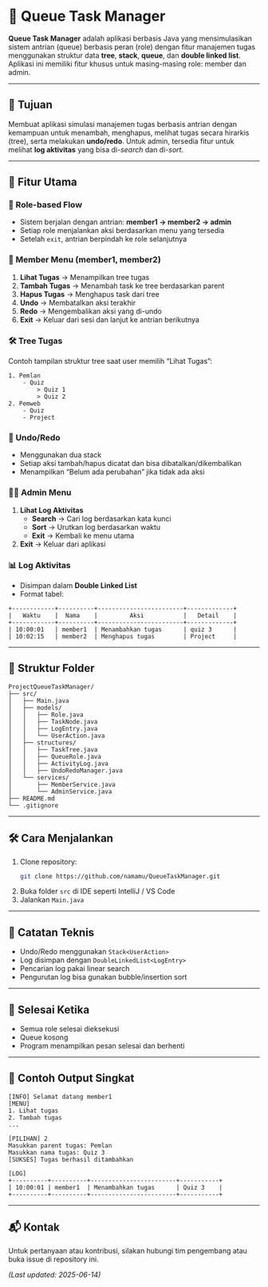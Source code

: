 # 📌 Queue Task Manager

**Queue Task Manager** adalah aplikasi berbasis Java yang mensimulasikan sistem antrian (queue) berbasis peran (role) dengan fitur manajemen tugas menggunakan struktur data **tree**, **stack**, **queue**, dan **double linked list**. Aplikasi ini memiliki fitur khusus untuk masing-masing role: member dan admin.

---

## 🚀 Tujuan

Membuat aplikasi simulasi manajemen tugas berbasis antrian dengan kemampuan untuk menambah, menghapus, melihat tugas secara hirarkis (tree), serta melakukan **undo/redo**. Untuk admin, tersedia fitur untuk melihat **log aktivitas** yang bisa di-*search* dan di-*sort*.

---

## 🧩 Fitur Utama

### 👥 Role-based Flow
- Sistem berjalan dengan antrian: **member1 → member2 → admin**
- Setiap role menjalankan aksi berdasarkan menu yang tersedia
- Setelah `exit`, antrian berpindah ke role selanjutnya

### 👤 Member Menu (member1, member2)
1. **Lihat Tugas** → Menampilkan tree tugas
2. **Tambah Tugas** → Menambah task ke tree berdasarkan parent
3. **Hapus Tugas** → Menghapus task dari tree
4. **Undo** → Membatalkan aksi terakhir
5. **Redo** → Mengembalikan aksi yang di-undo
6. **Exit** → Keluar dari sesi dan lanjut ke antrian berikutnya

### 🛠 Tree Tugas
Contoh tampilan struktur tree saat user memilih “Lihat Tugas”:
```
1. Pemlan
    - Quiz
        > Quiz 1
        > Quiz 2
2. Pemweb
    - Quiz
    - Project
```

### 🔁 Undo/Redo
- Menggunakan dua stack
- Setiap aksi tambah/hapus dicatat dan bisa dibatalkan/dikembalikan
- Menampilkan “Belum ada perubahan” jika tidak ada aksi

### 👨‍💼 Admin Menu
1. **Lihat Log Aktivitas**
    - **Search** → Cari log berdasarkan kata kunci
    - **Sort** → Urutkan log berdasarkan waktu
    - **Exit** → Kembali ke menu utama
2. **Exit** → Keluar dari aplikasi

### 📊 Log Aktivitas
- Disimpan dalam **Double Linked List**
- Format tabel:
```
+------------+----------+------------------------+-------------+
|   Waktu    |  Nama    |         Aksi           |   Detail    |
+------------+----------+------------------------+-------------+
| 10:00:01   | member1  | Menambahkan tugas      | quiz 3      |
| 10:02:15   | member2  | Menghapus tugas        | Project     |
```

---

## 📁 Struktur Folder

```
ProjectQueueTaskManager/
├── src/
│   ├── Main.java
│   ├── models/
│   │   ├── Role.java
│   │   ├── TaskNode.java
│   │   ├── LogEntry.java
│   │   └── UserAction.java
│   ├── structures/
│   │   ├── TaskTree.java
│   │   ├── QueueRole.java
│   │   ├── ActivityLog.java
│   │   ├── UndoRedoManager.java
│   └── services/
│       ├── MemberService.java
│       └── AdminService.java
├── README.md
└── .gitignore
```

---

## 🛠️ Cara Menjalankan

1. Clone repository:
   ```bash
   git clone https://github.com/namamu/QueueTaskManager.git
   ```
2. Buka folder `src` di IDE seperti IntelliJ / VS Code
3. Jalankan `Main.java`

---

## 🧠 Catatan Teknis

- Undo/Redo menggunakan `Stack<UserAction>`
- Log disimpan dengan `DoubleLinkedList<LogEntry>`
- Pencarian log pakai linear search
- Pengurutan log bisa gunakan bubble/insertion sort

---

## 🏁 Selesai Ketika

- Semua role selesai dieksekusi
- Queue kosong
- Program menampilkan pesan selesai dan berhenti

---

## 📌 Contoh Output Singkat

```
[INFO] Selamat datang member1
[MENU]
1. Lihat tugas
2. Tambah tugas
...

[PILIHAN] 2
Masukkan parent tugas: Pemlan
Masukkan nama tugas: Quiz 3
[SUKSES] Tugas berhasil ditambahkan

[LOG]
+----------+----------+------------------------+-----------+
| 10:00:01 | member1  | Menambahkan tugas      | Quiz 3    |
+----------+----------+------------------------+-----------+
```

---

## 📬 Kontak
Untuk pertanyaan atau kontribusi, silakan hubungi tim pengembang atau buka issue di repository ini.

_(Last updated: 2025-06-14)_
